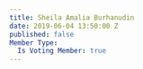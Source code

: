 ```yaml
---
title: Sheila Amalia Burhanudin
date: 2019-06-04 13:50:00 Z
published: false
Member Type:
  Is Voting Member: true
---
```


